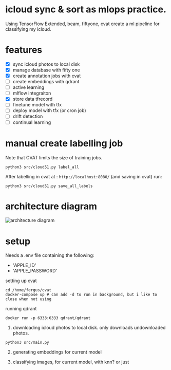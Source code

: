 # icloud sync & sort as mlops practice.

Using TensorFlow Extended, beam, fiftyone, cvat create a ml pipeline for classifying my icloud.

# features

- [x] sync icloud photos to local disk
- [x] manage database with fifty one
- [x] create annotation jobs with cvat
- [ ] create embeddings with qdrant
- [ ] active learning
- [ ] mlflow integraiton
- [x] store data tfrecord
- [ ] finetune model with tfx
- [ ] deploy model with tfx (or cron job)
- [ ] drift detection
- [ ] continual learning

# manual create labelling job

Note that CVAT limits the size of training jobs.

`python3 src/cloud51.py label_all`

After labelling in cvat at : `http://localhost:8080/` (and saving in cvat) run:

`python3 src/cloud51.py save_all_labels`

# architecture diagram

![architecture diagram](docs/architecture.png)

# setup

Needs a .env file containing the following:

- 'APPLE_ID'
- 'APPLE_PASSWORD'

setting up cvat

```
cd /home/fergus/cvat
docker-compose up # can add -d to run in background, but i like to close when not using
```

running qdrant

```
docker run -p 6333:6333 qdrant/qdrant
```

1. downloading icloud photos to local disk. only downloads undownloaded photos.

```
python3 src/main.py
```

2. generating embeddings for current model

3. classifying images, for current model, with knn? or just
